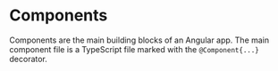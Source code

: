 # Components

Components are the main building blocks of an Angular app. The main component file is a TypeScript file marked with the `@Component{...}` decorator.
